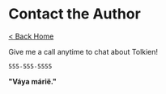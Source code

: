 # Contact the Author

[< Back Home](/)

Give me a call anytime to chat about Tolkien!

`555-555-5555`

**"Váya márië."**

